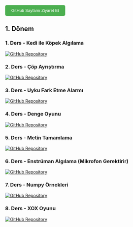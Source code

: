 <a href="https://github.com/SWAPNIL-141" target="_blank">
    <button style="padding: 10px 20px; background-color: #4CAF50; color: white; border: none; border-radius: 5px; cursor: pointer;">
        GitHub Sayfamı Ziyaret Et
    </button>
</a>

## 1. Dönem

### 1. Ders - Kedi ile Köpek Algılama

[![GitHub Repository](https://img.shields.io/badge/GitHub-Repository-blue)](https://github.com/SWAPNIL-141/Yapay-Zeka-Dersler/tree/main/Yapay%20Zeka%20Ders%201) 

### 2. Ders - Çöp Ayrıştırma

[![GitHub Repository](https://img.shields.io/badge/GitHub-Repository-blue)](https://github.com/SWAPNIL-141/Yapay-Zeka-Dersler/tree/main/Yapay%20Zeka%20Ders%202) 

### 3. Ders - Uyku Fark Etme Alarmı

[![GitHub Repository](https://img.shields.io/badge/GitHub-Repository-blue)](https://github.com/SWAPNIL-141/Yapay-Zeka-Dersler/tree/main/Yapay%20Zeka%20Ders%203) 

### 4. Ders - Denge Oyunu

[![GitHub Repository](https://img.shields.io/badge/GitHub-Repository-blue)](https://github.com/SWAPNIL-141/Yapay-Zeka-Dersler/tree/main/Yapay%20Zeka%20Ders%204) 

### 5. Ders - Metin Tamamlama

[![GitHub Repository](https://img.shields.io/badge/GitHub-Repository-blue)](https://github.com/SWAPNIL-141/Yapay-Zeka-Dersler/tree/main/Yapay%20Zeka%20Ders%205) 

### 6. Ders - Enstrüman Algılama (Mikrofon Gerektirir)

[![GitHub Repository](https://img.shields.io/badge/GitHub-Repository-blue)](https://github.com/SWAPNIL-141/Yapay-Zeka-Dersler/tree/main/Yapay%20Zeka%20Ders%206) 

### 7. Ders - Numpy Örnekleri

[![GitHub Repository](https://img.shields.io/badge/GitHub-Repository-blue)](https://github.com/SWAPNIL-141/Yapay-Zeka-Dersler/tree/main/Yapay%20Zeka%20Ders%207) 


### 8. Ders - XOX Oyunu

[![GitHub Repository](https://img.shields.io/badge/GitHub-Repository-blue)](https://github.com/SWAPNIL-141/Yapay-Zeka-Dersler/tree/main/Yapay%20Zeka%20Ders%208) 

